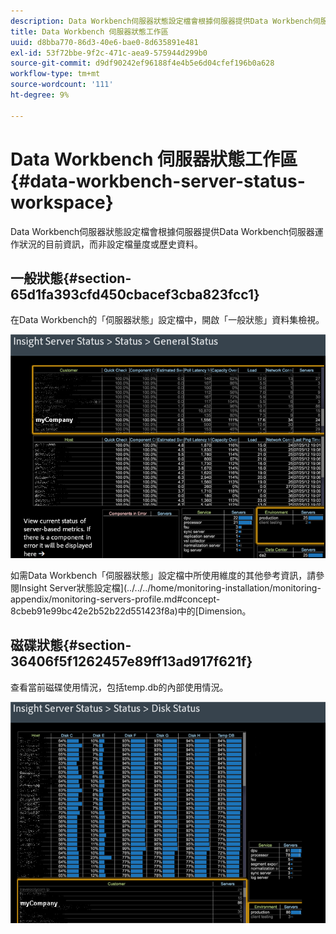 ```yaml
---
description: Data Workbench伺服器狀態設定檔會根據伺服器提供Data Workbench伺服器運作狀況的目前資訊，而非設定檔量度或歷史資料。
title: Data Workbench 伺服器狀態工作區
uuid: d8bba770-86d3-40e6-bae0-8d635891e481
exl-id: 53f72bbe-9f2c-471c-aea9-575944d299b0
source-git-commit: d9df90242ef96188f4e4b5e6d04cfef196b0a628
workflow-type: tm+mt
source-wordcount: '111'
ht-degree: 9%

---
```


# Data Workbench 伺服器狀態工作區{#data-workbench-server-status-workspace}

Data Workbench伺服器狀態設定檔會根據伺服器提供Data Workbench伺服器運作狀況的目前資訊，而非設定檔量度或歷史資料。

## 一般狀態{#section-65d1fa393cfd450cbacef3cba823fcc1}

在Data Workbench的「伺服器狀態」設定檔中，開啟「一般狀態」資料集檢視。

![](assets/Managing_Server_Status.png)

如需Data Workbench「伺服器狀態」設定檔中所使用維度的其他參考資訊，請參閱Insight Server狀態設定檔](../../../home/monitoring-installation/monitoring-appendix/monitoring-servers-profile.md#concept-8cbeb91e99bc42e2b52b22d551423f8a)中的[Dimension。

## 磁碟狀態{#section-36406f5f1262457e89ff13ad917f621f}

查看當前磁碟使用情況，包括temp.db的內部使用情況。

![](assets/Managing_Server_DiskStatus.png)
